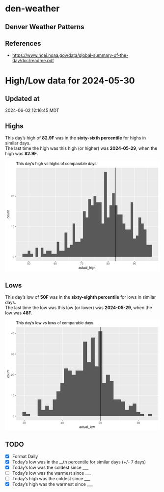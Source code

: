 # den-weather


## Denver Weather Patterns

## References

- <https://www.ncei.noaa.gov/data/global-summary-of-the-day/doc/readme.pdf>

# High/Low data for 2024-05-30

## Updated at

2024-06-02 12:16:45 MDT

## Highs

This day’s high of **82.9F** was in the **sixty-sixth percentile** for
highs in similar days.  
The last time the high was this high (or higher) was **2024-05-29**,
when the high was **82.9F**.

![](readme_files/figure-commonmark/unnamed-chunk-4-1.png)

## Lows

This day’s low of **50F** was in the **sixty-eighth percentile** for
lows in similar days.  
The last time the low was this low (or lower) was **2024-05-29**, when
the low was **48F**.

![](readme_files/figure-commonmark/unnamed-chunk-6-1.png)

## TODO

- [x] Format Daily
- [x] Today’s low was in the \_\_th percentile for similar days (+/- 7
  days)
- [x] Today’s low was the coldest since \_\_\_
- [ ] Today’s low was the warmest since \_\_\_
- [ ] Today’s high was the coldest since \_\_\_
- [x] Today’s high was the warmest since \_\_\_

